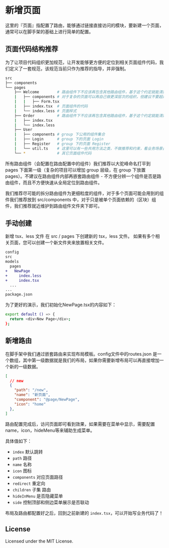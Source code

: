 # 新增页面
这里的『页面』指配置了路由，能够通过链接直接访问的模块，要新建一个页面，通常可以在脚手架的基础上进行简单的配置。

## 页面代码结构推荐
为了让项目代码组织更加规范，让开发能够更方便的定位到相关页面组件代码，我们定义了一套规范，该规范当前只作为推荐的指导，并非强制。

```bash
src
├── components
└── pages
    ├── Welcome        # 路由组件下不应该再包含其他路由组件，基于这个约定就能清楚的区分路由组件和非路由组件了
    |   ├── components # 对于复杂的页面可以再自己做更深层次的组织，但建议不要超过三层
    |   |   ├── Form.tsx
    |   ├── index.tsx  # 页面组件的代码
    |   └── index.less # 页面样式
    ├── Order          # 路由组件下不应该再包含其他路由组件，基于这个约定就能清楚的区分路由组件和非路由组件了
    |   ├── index.tsx
    |   └── index.less
    ├── User
    |   ├── components # group 下公用的组件集合
    |   ├── Login      # group 下的页面 Login
    |   ├── Register   # group 下的页面 Register
    |   └── util.ts    # 这里可以有一些共用方法之类，不做推荐和约束，看业务场景自行做组织
    └── *              # 其它页面组件代码
```

所有路由组件（会配置在路由配置中的组件）我们推荐以大驼峰命名打平到 pages 下面第一级（复杂的项目可以增加 group 层级，在 group 下放置 pages）。不建议在路由组件内部再嵌套路由组件 - 不方便分辨一个组件是否是路由组件，而且不方便快速从全局定位到路由组件。

我们推荐尽可能的拆分路由组件为更细粒度的组件，对于多个页面可能会用到的组件我们推荐放到 src/components 中，对于只是被单个页面依赖的（区块）组件，我们推荐就近维护到路由组件文件夹下即可。

## 手动创建
新增 tsx、less 文件
在 src / pages 下创建新的 tsx，less 文件。 如果有多个相关页面，您可以创建一个新文件夹来放置相关文件。

```diff
config
src
models
  pages
+   NewPage
+     index.less
+     index.tsx
  ...
...
package.json
```

为了更好的演示，我们初始化NewPage.tsx的内容如下：
```bash
export default () => {
  return <div>New Page</div>;
};
```

## 新增路由
在脚手架中我们通过嵌套路由来实现布局模板。config文件中的routes.json 是一个数组，其中第一级数据就是我们的布局，如果你需要新增布局可以再直接增加一个新的一级数据。
```json
[
  // new
  {
    "path": "/new",
    "name": "新页面",
    "component": "@page/NewPage",
    "icon": "home"
  },
]
```

路由配置完成后，访问页面即可看到效果，如果需要在菜单中显示，需要配置 name，icon，hideMenu等来辅助生成菜单。

具体值如下：

  - ``index`` 默认跳转
  - ``path`` 路径 
  - ``name`` 名称 
  - ``icon`` 图标 
  - ``components`` 对应页面路径
  - ``redirect`` 重定向 
  - ``children`` 子集 路由 
  - ``hideInMenu`` 是否隐藏菜单
  - ``side`` 控制顶部和侧边菜单展示是否联动

布局及路由都配置好之后，回到之前新建的 ```index.tsx```，可以开始写业务代码了！

## License

Licensed under the MIT License.
